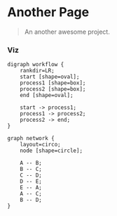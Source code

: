 # Another Page

> An another awesome project.

### Viz

```graphviz
digraph workflow {
    rankdir=LR;
    start [shape=oval];
    process1 [shape=box];
    process2 [shape=box];
    end [shape=oval];
    
    start -> process1;
    process1 -> process2;
    process2 -> end;
}
```

```graphviz
graph network {
    layout=circo;
    node [shape=circle];
    
    A -- B;
    B -- C;
    C -- D;
    D -- E;
    E -- A;
    A -- C;
    B -- D;
}
```
